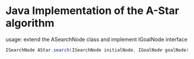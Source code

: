 # Java Implementation of the A-Star algorithm

usage: 
extend the ASearchNode class and implement IGoalNode interface 
```java
ISearchNode AStar.search(ISearchNode initialNode, IGoalNode goalNode)
```
